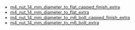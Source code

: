 * [m4_nut_14_mm_diameter_to_flat_capped_finish_extra](m4_nut_14_mm_diameter_to_flat_capped_finish_extra)
* [m4_nut_14_mm_diameter_to_flat_extra](m4_nut_14_mm_diameter_to_flat_extra)
* [m4_nut_14_mm_diameter_to_m6_bolt_capped_finish_extra](m4_nut_14_mm_diameter_to_m6_bolt_capped_finish_extra)
* [m4_nut_14_mm_diameter_to_m6_bolt_extra](m4_nut_14_mm_diameter_to_m6_bolt_extra)
